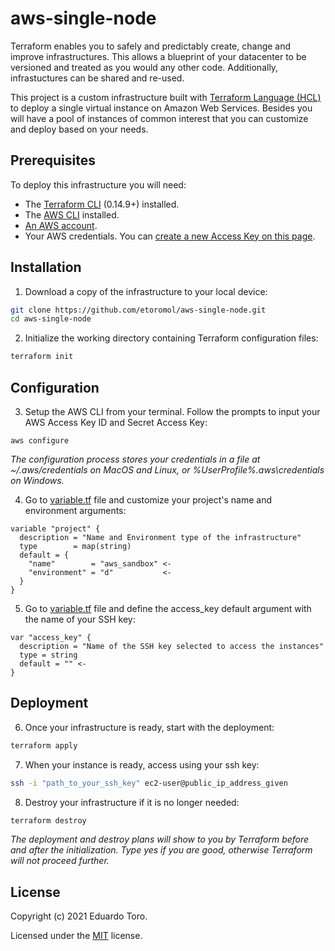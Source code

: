 # aws-single-node
Terraform enables you to safely and predictably create, change and improve infrastructures. This allows a blueprint of your datacenter to be versioned and treated as you would any other code. Additionally, infrastuctures can be shared and re-used. 

This project is a custom infrastructure built with [Terraform Language (HCL)](https://www.terraform.io/docs/language/index.html) to deploy a single virtual instance on Amazon Web Services. Besides you will have a pool of instances of common interest that you can customize and deploy based on your needs. 

## Prerequisites

To deploy this infrastructure you will need:
* The [Terraform CLI](https://learn.hashicorp.com/tutorials/terraform/install-cli?in=terraform/aws-get-started) (0.14.9+) installed.
* The [AWS CLI](https://docs.aws.amazon.com/cli/latest/userguide/install-cliv2.html) installed.
* [An AWS account](https://aws.amazon.com/free/).
* Your AWS credentials. You can [create a new Access Key on this page](https://console.aws.amazon.com/iam/home?#/security_credentials).

## Installation

1. Download a copy of the infrastructure to your local device:
```bash
git clone https://github.com/etoromol/aws-single-node.git
cd aws-single-node
```
2. Initialize the working directory containing Terraform configuration files:
```bash
terraform init
```

## Configuration

3. Setup the AWS CLI from your terminal. Follow the prompts to input your AWS Access Key ID and Secret Access Key:
```hcl
aws configure
```
*The configuration process stores your credentials in a file at ~/.aws/credentials on MacOS and Linux, or %UserProfile%\.aws\credentials on Windows.*

4. Go to [variable.tf](variables.tf) file and customize your project's name and environment arguments:
```hcl
variable "project" {
  description = "Name and Environment type of the infrastructure"
  type        = map(string)
  default = {
    "name"        = "aws_sandbox" <-
    "environment" = "d"           <-
  }
}
```  
5. Go to [variable.tf](variables.tf) file and define the access_key default argument with the name of your SSH key:
```hcl
var "access_key" {
  description = "Name of the SSH key selected to access the instances"
  type = string
  default = "" <-
}
```  

## Deployment

6. Once your infrastructure is ready, start with the deployment:
```bash
terraform apply
```
7. When your instance is ready, access using your ssh key:
```bash
ssh -i "path_to_your_ssh_key" ec2-user@public_ip_address_given
```
8. Destroy your infrastructure if it is no longer needed:

```bash
terraform destroy
```
*The deployment and destroy plans will show to you by Terraform before and after the initialization. Type yes if you are good, otherwise Terraform will not proceed further.*

## License

Copyright (c) 2021 Eduardo Toro.

Licensed under the [MIT](LICENSE) license.
